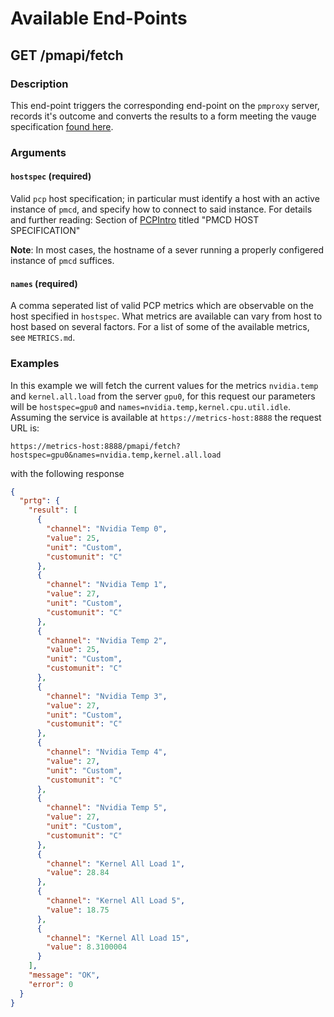 # Available End-Points
## GET /pmapi/fetch 
### Description

This end-point triggers the corresponding end-point on the `pmproxy` server, records it's outcome and converts the results to a form meeting the vauge specification [found here](https://www.paessler.com/manuals/prtg/custom_sensors#advanced_sensors).

### Arguments

#### `hostspec`  (required) 

Valid `pcp` host specification; in particular must identify a host with an active instance of `pmcd`, and specify how to connect to said instance.  For details and further reading: Section of [PCPIntro](https://man7.org/linux/man-pages/man1/PCPIntro.1.html#PMCD_HOST_SPECIFICATION) titled "PMCD HOST SPECIFICATION"

**Note**: In most cases, the hostname of a sever running a properly configered instance of `pmcd` suffices. 

#### `names` (required)

A comma seperated list of valid PCP metrics which are observable on the host specified in `hostspec`. What metrics are available can vary from host to host based on several factors. For a list of some of the available metrics, see `METRICS.md`.

### Examples

In this example we will fetch the current values for the metrics `nvidia.temp` and `kernel.all.load` from the server `gpu0`, for this request our parameters will be `hostspec=gpu0` and `names=nvidia.temp,kernel.cpu.util.idle`. Assuming the service is available at `https://metrics-host:8888` the request URL is:

```
https://metrics-host:8888/pmapi/fetch?hostspec=gpu0&names=nvidia.temp,kernel.all.load
```

with the following response

```json
{
  "prtg": {
    "result": [
      {
        "channel": "Nvidia Temp 0",
        "value": 25,
        "unit": "Custom",
        "customunit": "C"
      },
      {
        "channel": "Nvidia Temp 1",
        "value": 27,
        "unit": "Custom",
        "customunit": "C"
      },
      {
        "channel": "Nvidia Temp 2",
        "value": 25,
        "unit": "Custom",
        "customunit": "C"
      },
      {
        "channel": "Nvidia Temp 3",
        "value": 27,
        "unit": "Custom",
        "customunit": "C"
      },
      {
        "channel": "Nvidia Temp 4",
        "value": 27,
        "unit": "Custom",
        "customunit": "C"
      },
      {
        "channel": "Nvidia Temp 5",
        "value": 27,
        "unit": "Custom",
        "customunit": "C"
      },
      {
        "channel": "Kernel All Load 1",
        "value": 28.84
      },
      {
        "channel": "Kernel All Load 5",
        "value": 18.75
      },
      {
        "channel": "Kernel All Load 15",
        "value": 8.3100004
      }
    ],
    "message": "OK",
    "error": 0
  }
}
```
